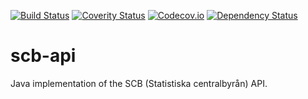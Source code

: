 [![Build Status](https://travis-ci.org/dannil/scb-api.svg?branch=dev)](https://travis-ci.org/dannil/scb-api)
[![Coverity Status](https://img.shields.io/coverity/scan/4955.svg)](https://scan.coverity.com/projects/4955)
[![Codecov.io](https://codecov.io/github/dannil/scb-api/coverage.svg?branch=dev)](https://codecov.io/github/dannil/scb-api?branch=dev)
[![Dependency Status](https://www.versioneye.com/user/projects/54f05c3d4f3108959a0004a7/badge.svg?style=flat)](https://www.versioneye.com/user/projects/54f05c3d4f3108959a0004a7)

# scb-api

Java implementation of the SCB (Statistiska centralbyrån) API.